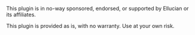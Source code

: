 

This plugin is in no-way sponsored, endorsed, or supported by Ellucian or its affiliates.

This plugin is provided as is, with no warranty. Use at your own risk.